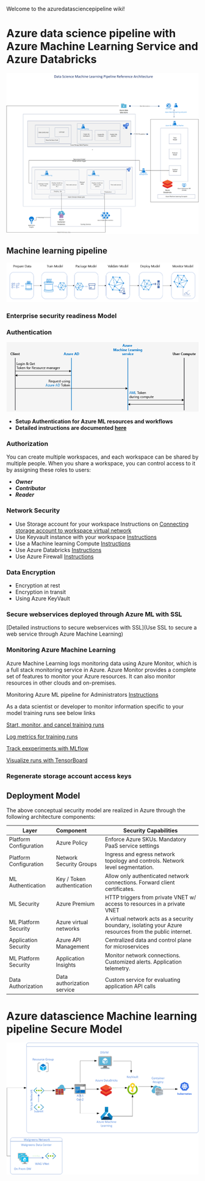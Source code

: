 Welcome to the azuredatasciencepipeline wiki!

# Azure data science pipeline with Azure Machine Learning Service and Azure Databricks
![](https://github.com/madhavi-mal/azuredatasciencepipeline/blob/master/Azure-MLops-Datascience-pipeline-ref-architecture.png)

## Machine learning pipeline

![](https://github.com/madhavi-mal/azuredatasciencepipeline/blob/master/pipeline-flow.png)



### Enterprise security readiness Model

### Authentication
![](https://github.com/madhavi-mal/azuredatasciencepipeline/blob/master/authentication.png)

* **Setup Authentication for Azure ML resources and workflows**
* **Detailed instructions are documented [here](https://docs.microsoft.com/en-us/azure/machine-learning/how-to-setup-authentication)**

### Authorization

You can create multiple workspaces, and each workspace can be shared by multiple people. When you share a workspace, you can control access to it by assigning these roles to users:
* ***Owner***
* ***Contributor***
* ***Reader***

### Network Security

* Use Storage account for your workspace
 Instructions on [Connecting storage account to workspace virtual network](https://docs.microsoft.com/en-us/azure/machine-learning/how-to-enable-virtual-network#use-a-storage-account-for-your-workspace)
* Use Keyvault instance with your workspace [Instructions](https://docs.microsoft.com/en-us/azure/machine-learning/how-to-enable-virtual-network#use-a-key-vault-instance-with-your-workspace)
* Use a Machine learning Compute [Instructions](https://docs.microsoft.com/en-us/azure/machine-learning/how-to-enable-virtual-network#compute-instance)
* Use Azure Databricks [Instructions](https://docs.microsoft.com/en-us/azure/machine-learning/how-to-enable-virtual-network#use-azure-databricks)
* Use Azure Firewall [Instructions](https://docs.microsoft.com/en-us/azure/machine-learning/how-to-enable-virtual-network#use-azure-firewall)


### Data Encryption

* Encryption at rest
* Encryption in transit
* Using Azure KeyVault

### Secure webservices deployed through Azure ML with SSL 
[Detailed instructions to secure webservices with SSL](Use SSL to secure a web service through Azure Machine Learning)

### Monitoring Azure Machine Learning

Azure Machine Learning logs monitoring data using Azure Monitor, which is a full stack monitoring service in Azure. Azure Monitor provides a complete set of features to monitor your Azure resources. It can also monitor resources in other clouds and on-premises.

Monitoring Azure ML pipeline for Administrators [Instructions](https://docs.microsoft.com/en-us/azure/machine-learning/monitor-azure-machine-learning)

As a data scientist or developer to monitor information specific to your model training runs see below links

[Start, monitor, and cancel training runs](https://docs.microsoft.com/en-us/azure/machine-learning/how-to-manage-runs)

[Log metrics for training runs](https://docs].microsoft.com/en-us/azure/machine-learning/how-to-track-experiments)

[Track eexperiments with MLflow](https://docs.microsoft.com/en-us/azure/machine-learning/how-to-use-mlflow)

[Visualize runs with TensorBoard](https://docs.microsoft.com/en-us/azure/machine-learning/how-to-monitor-tensorboard)

### Regenerate storage account access keys

## Deployment Model

The above conceptual security model are realized in Azure through the following architecture components:

| Layer                  | Component                  | Security Capabilities                                                              |
|------------------------|:---------------------------|------------------------------------------------------------------------------------|
| Platform Configuration | Azure Policy               | Enforce Azure SKUs. Mandatory PaaS service settings                                |
| Platform Configuration | Network Security Groups    | Ingress and egress network topology and controls. Network level segmentation.      |
| ML Authentication      | Key / Token authentication | Allow only authenticated network connections. Forward client certificates.         |
| ML Security            | Azure  Premium    | HTTP triggers from private VNET w/ access to resources in a private VNET           |
| ML Platform Security   | Azure virtual networks     | A virtual network acts as a security boundary, isolating your Azure resources from the public internet.|
| Application Security   | Azure API Management       | Centralized data and control plane for microservices|
| ML Platform Security   | Application Insights       | Monitor network connections. Customized alerts. Application telemetry.             |
| Data Authorization     | Data authorization service | Custom service for evaluating application API calls  

# Azure datascience Machine learning pipeline Secure Model
![](https://github.com/madhavi-mal/azuredatasciencepipeline/blob/master/datascience-model-in-azure.png)
